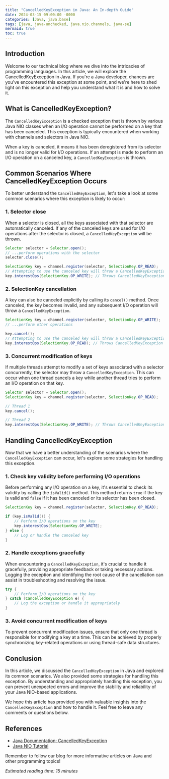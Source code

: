 ```yaml
---
title: "CancelledKeyException in Java: An In-depth Guide"
date: 2024-03-15 09:00:00 -0000
categories: [Java, java.base]
tags: [java, java-unchecked, java.nio.channels, java-se]
mermaid: true
toc: true
---
```



## Introduction
Welcome to our technical blog where we dive into the intricacies of programming languages. In this article, we will explore the CancelledKeyException in Java. If you're a Java developer, chances are you've encountered this exception at some point, and we're here to shed light on this exception and help you understand what it is and how to solve it.

## What is CancelledKeyException?
The `CancelledKeyException` is a checked exception that is thrown by various Java NIO classes when an I/O operation cannot be performed on a key that has been canceled. This exception is typically encountered when working with channels and selectors in Java NIO.

When a key is canceled, it means it has been deregistered from its selector and is no longer valid for I/O operations. If an attempt is made to perform an I/O operation on a canceled key, a `CancelledKeyException` is thrown.

## Common Scenarios Where CancelledKeyException Occurs
To better understand the `CancelledKeyException`, let's take a look at some common scenarios where this exception is likely to occur:

### 1. Selector close
When a selector is closed, all the keys associated with that selector are automatically canceled. If any of the canceled keys are used for I/O operations after the selector is closed, a `CancelledKeyException` will be thrown.

```java
Selector selector = Selector.open();
// ...perform operations with the selector
selector.close();

SelectionKey key = channel.register(selector, SelectionKey.OP_READ);
// Attempting to use the canceled key will throw a CancelledKeyException
key.interestOps(SelectionKey.OP_WRITE); // Throws CancelledKeyException
```

### 2. SelectionKey cancellation
A key can also be canceled explicitly by calling its `cancel()` method. Once canceled, the key becomes invalid, and any subsequent I/O operation will throw a `CancelledKeyException`.

```java
SelectionKey key = channel.register(selector, SelectionKey.OP_WRITE);
// ...perform other operations

key.cancel();
// Attempting to use the canceled key will throw a CancelledKeyException
key.interestOps(SelectionKey.OP_READ); // Throws CancelledKeyException
```

### 3. Concurrent modification of keys
If multiple threads attempt to modify a set of keys associated with a selector concurrently, the selector may throw a `CancelledKeyException`. This can occur when one thread cancels a key while another thread tries to perform an I/O operation on that key.

```java
Selector selector = Selector.open();
SelectionKey key = channel.register(selector, SelectionKey.OP_READ);

// Thread 1
key.cancel();

// Thread 2
key.interestOps(SelectionKey.OP_WRITE); // Throws CancelledKeyException
```

## Handling CancelledKeyException
Now that we have a better understanding of the scenarios where the `CancelledKeyException` can occur, let's explore some strategies for handling this exception.

### 1. Check key validity before performing I/O operations
Before performing any I/O operation on a key, it's essential to check its validity by calling the `isValid()` method. This method returns `true` if the key is valid and `false` if it has been canceled or its selector has been closed.

```java
SelectionKey key = channel.register(selector, SelectionKey.OP_READ);

if (key.isValid()) {
    // Perform I/O operations on the key
    key.interestOps(SelectionKey.OP_WRITE);
} else {
    // Log or handle the canceled key
}
```

### 2. Handle exceptions gracefully
When encountering a `CancelledKeyException`, it's crucial to handle it gracefully, providing appropriate feedback or taking necessary actions. Logging the exception and identifying the root cause of the cancellation can assist in troubleshooting and resolving the issue.

```java
try {
    // Perform I/O operations on the key
} catch (CancelledKeyException e) {
    // Log the exception or handle it appropriately
}
```

### 3. Avoid concurrent modification of keys
To prevent concurrent modification issues, ensure that only one thread is responsible for modifying a key at a time. This can be achieved by properly synchronizing key-related operations or using thread-safe data structures.

## Conclusion
In this article, we discussed the `CancelledKeyException` in Java and explored its common scenarios. We also provided some strategies for handling this exception. By understanding and appropriately handling this exception, you can prevent unexpected errors and improve the stability and reliability of your Java NIO-based applications.

We hope this article has provided you with valuable insights into the `CancelledKeyException` and how to handle it. Feel free to leave any comments or questions below.

## References
- [Java Documentation: CancelledKeyException](https://docs.oracle.com/en/java/javase/11/docs/api/java.base/java/nio/channels/CancelledKeyException.html)
- [Java NIO Tutorial](https://docs.oracle.com/javase/tutorial/essential/io/selectors.html)

Remember to follow our blog for more informative articles on Java and other programming topics!

*Estimated reading time: 15 minutes*
